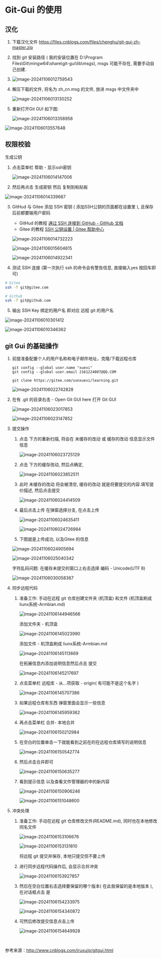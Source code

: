 # Git-Gui 的使用

## 汉化

1. 下载汉化文件 https://files.cnblogs.com/files/chenghu/git-gui-zh-master.zip

2. 找到 git 安装路径 ( 我的安装位置在 D:\Program Files\Git\mingw64\share\git-gui\lib\msgs), msgs 可能不存在, 需要手动自己创建.

3. ![image-20241106012759543](Git-Gui工具的使用.assets/image-20241106012759543.png)

4. 解压下载的文件, 将名为 zh_cn.msg 的文件, 放进 msgs 中文件夹中

   ![image-20241106013130252](Git-Gui工具的使用.assets/image-20241106013130252.png)

5. 重新打开Git GUI 如下图: 

   ![image-20241106013358958](Git-Gui工具的使用.assets/image-20241106013358958.png)

![image-20241106013557648](Git-Gui工具的使用.assets/image-20241106013557648.png)

## 权限校验

生成公钥

1. 点击菜单栏 帮助 - 显示ssh密钥

   ![image-20241106014147006](Git-Gui工具的使用.assets/image-20241106014147006.png)

2. 然后再点击 生成密钥 然后 复制到粘贴板

![image-20241106014339687](Git-Gui工具的使用.assets/image-20241106014339687.png)

3. GitHud 与 Gitee 添加 SSH 密钥  ( 添加SSH公钥的页面都在设置里 ), 且保存后前都要输用户密码

   -  GitHud  的教程 [通过 SSH 连接到 GitHub - GitHub 文档](https://docs.github.com/zh/authentication/connecting-to-github-with-ssh)
   -  Gitee  的教程 [SSH 公钥设置 | Gitee 帮助中心](https://help.gitee.com/base/account/SSH公钥设置)

   ![image-20241106014732223](Git-Gui工具的使用.assets/image-20241106014732223.png)

   ![image-20241106015604615](Git-Gui工具的使用.assets/image-20241106015604615.png)

   ![image-20241106014922341](Git-Gui工具的使用.assets/image-20241106014922341.png)

4. 测试 SSH 连接 (第一次执行 ssh 的命令会有警告信息, 直接输入yes 按回车即可)

```sh
# Gitee
ssh -T git@gitee.com

# Github
ssh -T git@github.com
```

5. 输出 SSH Key 绑定的用户名 即对应 远程 git 的用户名 

![image-20241106010301412](Git-Gui工具的使用.assets/image-20241106010301412.png)

![image-20241106010346362](Git-Gui工具的使用.assets/image-20241106010346362.png)

## git Gui 的基础操作

1. 前提准备配置个人的用户名称和电子邮件地址，克隆/下载远程仓库

   ```shell
   git config --global user.name "xuexi"
   git config --global user.email 2161224007@QQ.COM
   
   git clone https://gitee.com/sunxuexi/learning.git
   ```

   ![image-20241106022742828](Git-Gui工具的使用.assets/image-20241106022742828.png)

2. 在有 .git 的目录右击 - Open Git GUI here 打开 Git GUI

   ![image-20241106023017853](Git-Gui工具的使用.assets/image-20241106023017853.png)

   ![image-20241106023147852](Git-Gui工具的使用.assets/image-20241106023147852.png)

3. 提交操作

   1. 点击 下方的重新扫描, 将会在 未缓存的改动 或 缓存的改动 信息显示文件信息

      ![image-20241106023725129](Git-Gui工具的使用.assets/image-20241106023725129.png)

   2. 点击 下方的缓存改动, 然后点确定, 

      ![image-20241106023852511](Git-Gui工具的使用.assets/image-20241106023852511.png) 

   3. 此时 未缓存的改动 将会被清空, 缓存的改动 就是将要提交的内容.填写提价描述, 然后点击提交

      ![image-20241106024414509](Git-Gui工具的使用.assets/image-20241106024414509.png)

   4. 最后点击上传 在弹窗选择分支,  在点击上传

      ![image-20241106024635411](Git-Gui工具的使用.assets/image-20241106024635411.png)

      ![image-20241106024726984](Git-Gui工具的使用.assets/image-20241106024726984.png)

   5.  下图就是上传成功, 以及Gitee 的信息

      ![image-20241106024905694](Git-Gui工具的使用.assets/image-20241106024905694.png)

      ![image-20241106025040342](Git-Gui工具的使用.assets/image-20241106025040342.png)

      字符乱码问题: 在缓存未提交的窗口上右击选择 编码 - Unicode(UTF 8)

      ![image-20241106030058367](Git-Gui工具的使用.assets/image-20241106030058367.png)

4. 同步远程代码

   1. 准备工作: 手动在远程 git 仓库创建文件夹 (机顶盒) 和文件 (机顶盒刷成 liunx系统-Armbian.md) 

      ![image-20241106144946566](Git-Gui工具的使用.assets/image-20241106144946566.png)

      添加文件夹 - 机顶盒

      ![image-20241106145023990](Git-Gui工具的使用.assets/image-20241106145023990.png)

      添加文件 - 机顶盒刷成 liunx系统-Armbian.md

      ![image-20241106145113669](Git-Gui工具的使用.assets/image-20241106145113669.png)

      在拓展信息内添加说明信息然后点击 提交

      ![image-20241106145217697](Git-Gui工具的使用.assets/image-20241106145217697.png)

   2. 点击菜单栏 远程库 - 从...项获取 - origin(  有可能不是这个名字 )

      ![image-20241106145707386](Git-Gui工具的使用.assets/image-20241106145707386.png)

   3. 如果远程仓库有东西 弹窗里面会显示一些信息

      ![image-20241106145959362](Git-Gui工具的使用.assets/image-20241106145959362.png)

   4. 再点击菜单栏 合并- 本地合并

      ![image-20241106150212984](Git-Gui工具的使用.assets/image-20241106150212984.png)

   5. 在空白的位置单击一下就能看到之前在的在远程仓库填写的说明信息

      ![image-20241106150542774](Git-Gui工具的使用.assets/image-20241106150542774.png)

   6. 然后点击合并即可

      ![image-20241106150635277](Git-Gui工具的使用.assets/image-20241106150635277.png)

   7. 看到提示信息 以及查看文件管理器的中的新内容

      ![image-20241106150906246](Git-Gui工具的使用.assets/image-20241106150906246.png)

      ![image-20241106151048600](Git-Gui工具的使用.assets/image-20241106151048600.png)

5. 冲突处理
   1. 准备工作: 手动在远程 git 仓库修改文件(README.md), 同时也在本地修改同名文件

      ![image-20241106153106676](Git-Gui工具的使用.assets/image-20241106153106676.png)
      
      ![image-20241106153131810](Git-Gui工具的使用.assets/image-20241106153131810.png)
      
      将远程 git 提交并保存, 本地只提交但不要上传
      
   2. 进行同步远程代码操作后, 会显示合并冲突

      ![image-20241106153927857](Git-Gui工具的使用.assets/image-20241106153927857.png)

   3. 然后在空白位置右击选择要保留的哪个版本( 在此我保留的是本地版本 ), 在对话框点击 是 

      ![image-20241106154233975](Git-Gui工具的使用.assets/image-20241106154233975.png)

      

      ![image-20241106154340872](Git-Gui工具的使用.assets/image-20241106154340872.png)

   4. 可然后修改提交信息点击上传
   
      ![image-20241106154649928](Git-Gui工具的使用.assets/image-20241106154649928.png)



​      

参考来源：http://www.cnblogs.com/iruxu/p/gitgui.html